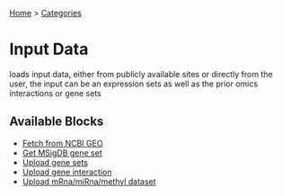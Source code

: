 
[Home](../../../index.html) > [Categories](../../index.html)
# Input Data

 loads input data, either from publicly available sites or directly from the user, the input can be an expression sets as well as the prior omics interactions or gene sets

## Available Blocks

* [Fetch from NCBI GEO](fetch_from_ncbi_geo.html)
* [Get MSigDB gene set](get_msigdb_gene_set.html)
* [Upload gene sets](upload_gene_sets.html)
* [Upload gene interaction](upload_gene_interaction.html)
* [Upload mRna/miRna/methyl dataset](upload_mrna_mirna_methyl_dataset.html)

